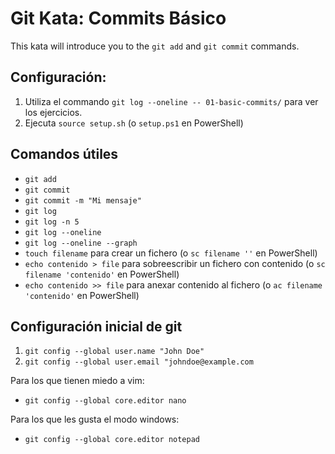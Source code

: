 # Git Kata: Commits Básico
This kata will introduce you to the `git add` and `git commit` commands.

## Configuración:

1. Utiliza el commando `git log --oneline -- 01-basic-commits/` para ver los ejercicios.
2. Ejecuta `source setup.sh` (o `setup.ps1` en PowerShell)

## Comandos útiles
- `git add`
- `git commit`
- `git commit -m "Mi mensaje"`
- `git log`
- `git log -n 5`
- `git log --oneline`
- `git log --oneline --graph`
- `touch filename` para crear un fichero (o `sc filename ''` en PowerShell)
- `echo contenido > file` para sobreescribir un fichero con contenido (o `sc filename 'contenido'` en PowerShell)
- `echo contenido >> file` para anexar contenido al fichero (o `ac filename 'contenido'` en PowerShell)


## Configuración inicial de git
1. `git config --global user.name "John Doe"`
2. `git config --global user.email "johndoe@example.com`

Para los que tienen miedo a vim:
- `git config --global core.editor nano`

Para los que les gusta el modo windows:
- `git config --global core.editor notepad`
